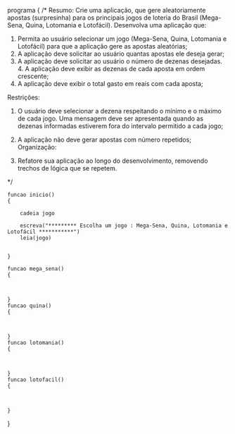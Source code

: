 programa
{
/*
Resumo: Crie uma aplicação, que gere aleatoriamente apostas (surpresinha) para os principais jogos
de loteria do Brasil (Mega-Sena, Quina, Lotomania e Lotofácil). Desenvolva uma aplicação que:
1. Permita ao usuário selecionar um jogo (Mega-Sena, Quina, Lotomania e Lotofácil) para que a aplicação gere as apostas aleatórias;
2. A aplicação deve solicitar ao usuário quantas apostas ele deseja gerar;
3. A aplicação deve solicitar ao usuário o número de dezenas desejadas. 4. A aplicação deve exibir as dezenas de cada aposta em ordem
crescente;
5. A aplicação deve exibir o total gasto em reais com cada aposta;

Restrições:

1. O usuário deve selecionar a dezena respeitando o mínimo e o
máximo de cada jogo. Uma mensagem deve ser apresentada
quando as dezenas informadas estiverem fora do intervalo
permitido a cada jogo;
2. A aplicação não deve gerar apostas com número repetidos;
Organização:

1. Refatore sua aplicação ao longo do desenvolvimento, removendo trechos de lógica que se
repetem.

 */
	
	funcao inicio()
	{
  
		cadeia jogo 
		
		escreva("********* Escolha um jogo : Mega-Sena, Quina, Lotomania e Lotofácil ***********")
		leia(jogo)
	  
		
	}

	funcao mega_sena()
	{
  
	  
		
	}
	funcao quina()
	{
  
	  
		
	}
	funcao lotomania()
	{
  
	  
		
	}
	funcao lotofacil()
	{
  
	  
		
	}

}
